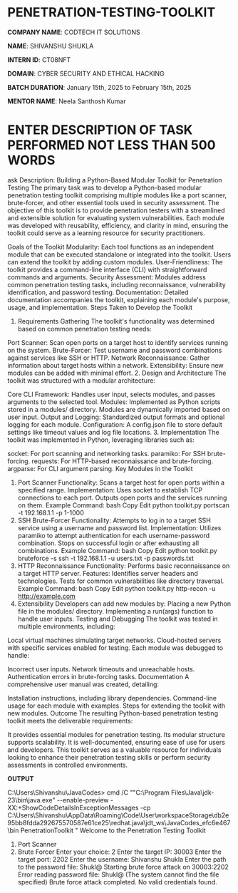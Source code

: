 # PENETRATION-TESTING-TOOLKIT

**COMPANY NAME**: CODTECH IT SOLUTIONS 

**NAME**:  SHIVANSHU SHUKLA

**INTERN ID**: CT08NFT

**DOMAIN**: CYBER SECURITY AND ETHICAL HACKING

**BATCH DURATION**: January 15th, 2025 to February 15th, 2025

**MENTOR NAME**: Neela Santhosh Kumar

# ENTER DESCRIPTION OF TASK PERFORMED NOT LESS THAN 500 WORDS

ask Description: Building a Python-Based Modular Toolkit for Penetration Testing
The primary task was to develop a Python-based modular penetration testing toolkit comprising multiple modules like a port scanner, brute-forcer, and other essential tools used in security assessment. The objective of this toolkit is to provide penetration testers with a streamlined and extensible solution for evaluating system vulnerabilities. Each module was developed with reusability, efficiency, and clarity in mind, ensuring the toolkit could serve as a learning resource for security practitioners.

Goals of the Toolkit
Modularity:
Each tool functions as an independent module that can be executed standalone or integrated into the toolkit.
Users can extend the toolkit by adding custom modules.
User-Friendliness:
The toolkit provides a command-line interface (CLI) with straightforward commands and arguments.
Security Assessment:
Modules address common penetration testing tasks, including reconnaissance, vulnerability identification, and password testing.
Documentation:
Detailed documentation accompanies the toolkit, explaining each module's purpose, usage, and implementation.
Steps Taken to Develop the Toolkit
1. Requirements Gathering
The toolkit's functionality was determined based on common penetration testing needs:

Port Scanner: Scan open ports on a target host to identify services running on the system.
Brute-Forcer: Test username and password combinations against services like SSH or HTTP.
Network Reconnaissance: Gather information about target hosts within a network.
Extensibility: Ensure new modules can be added with minimal effort.
2. Design and Architecture
The toolkit was structured with a modular architecture:

Core CLI Framework:
Handles user input, selects modules, and passes arguments to the selected tool.
Modules:
Implemented as Python scripts stored in a modules/ directory.
Modules are dynamically imported based on user input.
Output and Logging:
Standardized output formats and optional logging for each module.
Configuration:
A config.json file to store default settings like timeout values and log file locations.
3. Implementation
The toolkit was implemented in Python, leveraging libraries such as:

socket: For port scanning and networking tasks.
paramiko: For SSH brute-forcing.
requests: For HTTP-based reconnaissance and brute-forcing.
argparse: For CLI argument parsing.
Key Modules in the Toolkit
1. Port Scanner
Functionality: Scans a target host for open ports within a specified range.
Implementation:
Uses socket to establish TCP connections to each port.
Outputs open ports and the services running on them.
Example Command:
bash
Copy
Edit
python toolkit.py portscan -t 192.168.1.1 -p 1-1000
2. SSH Brute-Forcer
Functionality: Attempts to log in to a target SSH service using a username and password list.
Implementation:
Utilizes paramiko to attempt authentication for each username-password combination.
Stops on successful login or after exhausting all combinations.
Example Command:
bash
Copy
Edit
python toolkit.py bruteforce -s ssh -t 192.168.1.1 -u users.txt -p passwords.txt
3. HTTP Reconnaissance
Functionality: Performs basic reconnaissance on a target HTTP server.
Features:
Identifies server headers and technologies.
Tests for common vulnerabilities like directory traversal.
Example Command:
bash
Copy
Edit
python toolkit.py http-recon -u http://example.com
4. Extensibility
Developers can add new modules by:
Placing a new Python file in the modules/ directory.
Implementing a run(args) function to handle user inputs.
Testing and Debugging
The toolkit was tested in multiple environments, including:

Local virtual machines simulating target networks.
Cloud-hosted servers with specific services enabled for testing.
Each module was debugged to handle:

Incorrect user inputs.
Network timeouts and unreachable hosts.
Authentication errors in brute-forcing tasks.
Documentation
A comprehensive user manual was created, detailing:

Installation instructions, including library dependencies.
Command-line usage for each module with examples.
Steps for extending the toolkit with new modules.
Outcome
The resulting Python-based penetration testing toolkit meets the deliverable requirements:

It provides essential modules for penetration testing.
Its modular structure supports scalability.
It is well-documented, ensuring ease of use for users and developers.
This toolkit serves as a valuable resource for individuals looking to enhance their penetration testing skills or perform security assessments in controlled environments.

**OUTPUT**

C:\Users\Shivanshu\JavaCodes> cmd /C ""C:\Program Files\Java\jdk-23\bin\java.exe" --enable-preview -XX:+ShowCodeDetailsInExceptionMessages -cp C:\Users\Shivanshu\AppData\Roaming\Code\User\workspaceStorage\db2e95bb8fdda292675570587e61ce25\redhat.java\jdt_ws\JavaCodes_efc6e467\bin PenetrationToolkit "
Welcome to the Penetration Testing Toolkit
1. Port Scanner
2. Brute Forcer
Enter your choice: 2
Enter the target IP: 30003
Enter the target port: 2202
Enter the username: Shivanshu Shukla
Enter the path to the password file: Shukl@
Starting brute force attack on 30003:2202
Error reading password file: Shukl@ (The system cannot find the file specified)
Brute force attack completed. No valid credentials found.



